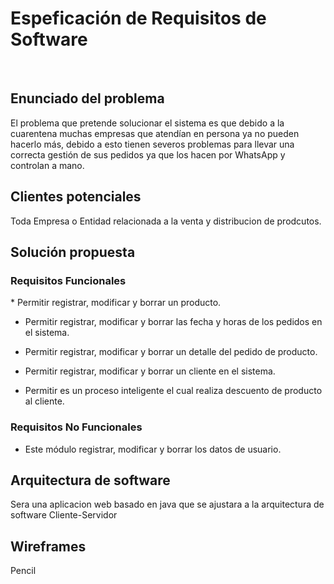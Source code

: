 
<h1> Espeficación de Requisitos de Software </h1>
<br>
<h2> Enunciado del problema</h2>
<p>El problema  que pretende solucionar el sistema es que debido a la cuarentena muchas empresas que atendían en persona ya no pueden hacerlo más, debido a esto tienen severos problemas para llevar una correcta gestión de sus pedidos ya que los hacen por WhatsApp y controlan a mano.
</p>


<h2> Clientes potenciales</h2>
<p> Toda Empresa o Entidad relacionada a la venta y distribucion de prodcutos.</p>
<h2> Solución propuesta</h2>

 <h3> Requisitos Funcionales</h3>
 <p>
 * Permitir registrar, modificar y borrar un producto.
 
 * Permitir registrar, modificar y borrar las fecha y horas de los pedidos en el sistema.

 * Permitir registrar, modificar y borrar un detalle del pedido de producto.

 * Permitir registrar, modificar y borrar un cliente en el sistema.

 * Permitir es un proceso inteligente el cual realiza descuento de producto al cliente. </p>
 
 <h3>Requisitos No Funcionales </h3> <p>
 
 * Este módulo registrar, modificar y borrar los datos de usuario.
</p>
<h2> Arquitectura de software</h2>

<p>Sera una aplicacion web basado en java que se ajustara a la arquitectura de software Cliente-Servidor</p>

<h2> Wireframes</h2>

<p>Pencil</p>
